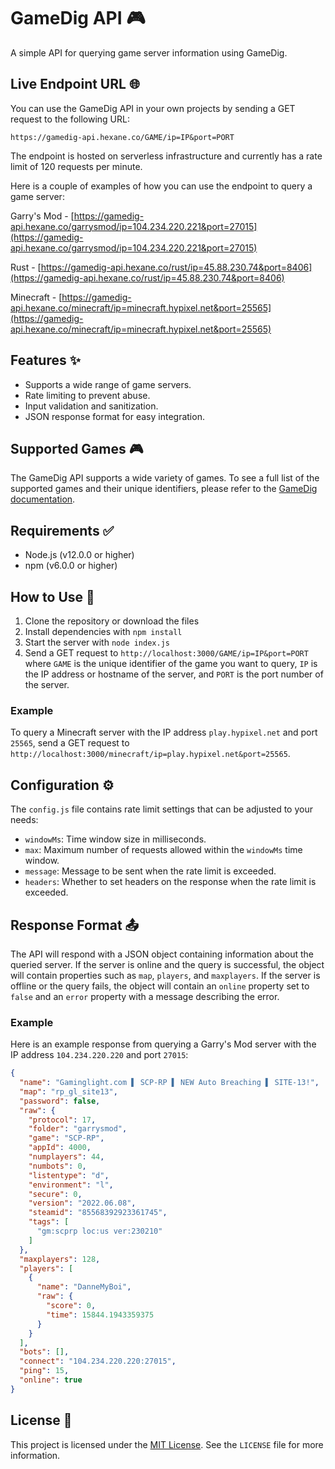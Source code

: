 # GameDig API 🎮

A simple API for querying game server information using GameDig.

## Live Endpoint URL 🌐

You can use the GameDig API in your own projects by sending a GET request to the following URL:

`https://gamedig-api.hexane.co/GAME/ip=IP&port=PORT`

The endpoint is hosted on serverless infrastructure and currently has a rate limit of 120 requests per minute.

Here is a couple of examples of how you can use the endpoint to query a game server:
    
Garry's Mod - [https://gamedig-api.hexane.co/garrysmod/ip=104.234.220.221&port=27015](https://gamedig-api.hexane.co/garrysmod/ip=104.234.220.221&port=27015)

Rust - [https://gamedig-api.hexane.co/rust/ip=45.88.230.74&port=8406](https://gamedig-api.hexane.co/rust/ip=45.88.230.74&port=8406)

Minecraft - [https://gamedig-api.hexane.co/minecraft/ip=minecraft.hypixel.net&port=25565](https://gamedig-api.hexane.co/minecraft/ip=minecraft.hypixel.net&port=25565)

## Features ✨

* Supports a wide range of game servers.
* Rate limiting to prevent abuse.
* Input validation and sanitization.
* JSON response format for easy integration.

## Supported Games 🎮

The GameDig API supports a wide variety of games. To see a full list of the supported games and their unique identifiers, please refer to the [GameDig documentation](https://github.com/gamedig/node-gamedig#games-list).

## Requirements ✅

* Node.js (v12.0.0 or higher)
* npm (v6.0.0 or higher)

## How to Use 🔧

1. Clone the repository or download the files
2. Install dependencies with `npm install`
3. Start the server with `node index.js`
4. Send a GET request to `http://localhost:3000/GAME/ip=IP&port=PORT` where `GAME` is the unique identifier of the game you want to query, `IP` is the IP address or hostname of the server, and `PORT` is the port number of the server.

### Example

To query a Minecraft server with the IP address `play.hypixel.net` and port `25565`, send a GET request to `http://localhost:3000/minecraft/ip=play.hypixel.net&port=25565`.

## Configuration ⚙️

The `config.js` file contains rate limit settings that can be adjusted to your needs:

* `windowMs`: Time window size in milliseconds.
* `max`: Maximum number of requests allowed within the `windowMs` time window.
* `message`: Message to be sent when the rate limit is exceeded.
* `headers`: Whether to set headers on the response when the rate limit is exceeded.

## Response Format 📤

The API will respond with a JSON object containing information about the queried server. If the server is online and the query is successful, the object will contain properties such as `map`, `players`, and `maxplayers`. If the server is offline or the query fails, the object will contain an `online` property set to `false` and an `error` property with a message describing the error.

### Example

Here is an example response from querying a Garry's Mod server with the IP address `104.234.220.220` and port `27015`:
```json
{
  "name": "Gaminglight.com ▌ SCP-RP ▌ NEW Auto Breaching ▌ SITE-13!",
  "map": "rp_gl_site13",
  "password": false,
  "raw": {
    "protocol": 17,
    "folder": "garrysmod",
    "game": "SCP-RP",
    "appId": 4000,
    "numplayers": 44,
    "numbots": 0,
    "listentype": "d",
    "environment": "l",
    "secure": 0,
    "version": "2022.06.08",
    "steamid": "85568392923361745",
    "tags": [
      "gm:scprp loc:us ver:230210"
    ]
  },
  "maxplayers": 128,
  "players": [
    {
      "name": "DanneMyBoi",
      "raw": {
        "score": 0,
        "time": 15844.1943359375
      }
    }
  ],
  "bots": [],
  "connect": "104.234.220.220:27015",
  "ping": 15,
  "online": true
}
```

## License 📄

This project is licensed under the [MIT License](https://opensource.org/licenses/MIT). See the `LICENSE` file for more information.

